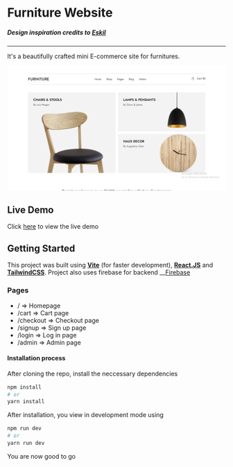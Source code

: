 # __Furniture Website__
##### Design inspiration credits to [Eskil](https://eskil.qodeinteractive.com/)

---

It's a beautifully crafted mini E-commerce site for furnitures.

![Demo Image](./public/thumbnail.png)

## __Live Demo__
Click [here](https://funny-druid-0b5ccc.netlify.app/) to view the live demo

## __Getting Started__
This project was built using __[Vite](https://vitejs.dev/guide/)__ (for faster development), __[React.JS](https://react.dev/learn/installation)__ and __[TailwindCSS](https://tailwindcss.com/)__.
Project also uses firebase for backend __[Firebase](https://firebase.google.com/)

### __Pages__
* / => Homepage
* /cart => Cart page
* /checkout => Checkout page
* /signup => Sign up page
* /login => Log in page
* /admin => Admin page

#### Installation process
After cloning the repo, install the neccessary dependencies

```bash
npm install
# or
yarn install
```

After installation, you view in development mode using

```bash
npm run dev
# or
yarn run dev
```

You are now good to go